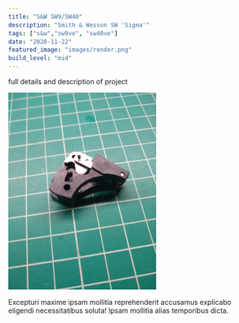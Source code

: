 ```yaml
---
title: "S&W SW9/SW40"
description: "Smith & Wesson SW 'Sigma'"
tags: ["s&w","sw9ve", "sw40ve"]
date: "2020-11-22"
featured_image: "images/render.png"
build_level: "mid"
---
```


full details and description of project

![assembled trigger](images/trigger_assembled.jpg)

Excepturi maxime ipsam mollitia reprehenderit accusamus explicabo eligendi necessitatibus soluta! Ipsam mollitia alias temporibus dicta.
